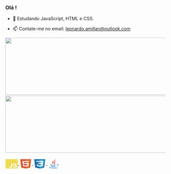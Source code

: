 ### Olá !


- 🌱 Estudando JavaScript, HTML e CSS.

- 📫 Contate-me no email: leonardo.amillan@outlook.com

<div align="center">
  <a href="https://github.com/leeoamillan">
  <img height="180em" width="600em"src="https://github-readme-stats.vercel.app/api?username=leeoamillan&show_icons=true&theme=tokyonight&include_all_commits=true&count_private=true"/>
  <img height="180em" width="600em"src="https://github-readme-stats.vercel.app/api/top-langs/?username=leeoamillan&layout=compact&langs_count=7&theme=tokyonight"/>
</div>
  <div style="display: inline_block"><br>
  <img align="center" alt="Leo-Js" height="30" width="40" src="https://raw.githubusercontent.com/devicons/devicon/master/icons/javascript/javascript-plain.svg">
  <img align="center" alt="Leo-HTML" height="30" width="40" src="https://raw.githubusercontent.com/devicons/devicon/master/icons/html5/html5-original.svg">
  <img align="center" alt="Leo-CSS" height="30" width="40" src="https://raw.githubusercontent.com/devicons/devicon/master/icons/css3/css3-original.svg">
  <img align="center" alt="Leo-JAVA" height="30" width="40" src="https://raw.githubusercontent.com/devicons/devicon/master/icons/java/java-original.svg">
</div>
